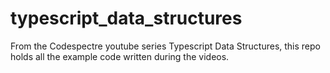 # typescript_data_structures
From the Codespectre youtube series Typescript Data Structures, this repo holds all the example code written during the videos.
